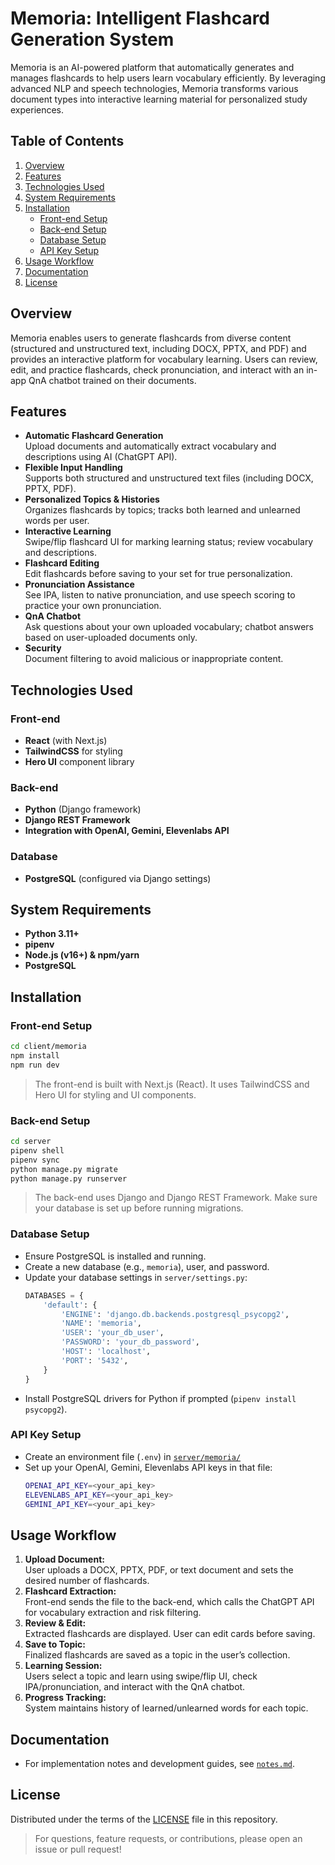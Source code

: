 # Memoria: Intelligent Flashcard Generation System

Memoria is an AI-powered platform that automatically generates and manages flashcards to help users learn vocabulary efficiently. By leveraging advanced NLP and speech technologies, Memoria transforms various document types into interactive learning material for personalized study experiences.

## Table of Contents

1. [Overview](#overview)
2. [Features](#features)
3. [Technologies Used](#technologies-used)
4. [System Requirements](#system-requirements)
5. [Installation](#installation)
    - [Front-end Setup](#front-end-setup)
    - [Back-end Setup](#back-end-setup)
    - [Database Setup](#database-setup)
    - [API Key Setup](#api-key-setup)
6. [Usage Workflow](#usage-workflow)
7. [Documentation](#documentation)
8. [License](#license)

## Overview

Memoria enables users to generate flashcards from diverse content (structured and unstructured text, including DOCX, PPTX, and PDF) and provides an interactive platform for vocabulary learning. Users can review, edit, and practice flashcards, check pronunciation, and interact with an in-app QnA chatbot trained on their documents.

## Features

- **Automatic Flashcard Generation**  
  Upload documents and automatically extract vocabulary and descriptions using AI (ChatGPT API).
- **Flexible Input Handling**  
  Supports both structured and unstructured text files (including DOCX, PPTX, PDF).
- **Personalized Topics & Histories**  
  Organizes flashcards by topics; tracks both learned and unlearned words per user.
- **Interactive Learning**  
  Swipe/flip flashcard UI for marking learning status; review vocabulary and descriptions.
- **Flashcard Editing**  
  Edit flashcards before saving to your set for true personalization.
- **Pronunciation Assistance**  
  See IPA, listen to native pronunciation, and use speech scoring to practice your own pronunciation.
- **QnA Chatbot**  
  Ask questions about your own uploaded vocabulary; chatbot answers based on user-uploaded documents only.
- **Security**  
  Document filtering to avoid malicious or inappropriate content.

## Technologies Used

### Front-end
- **React** (with Next.js)
- **TailwindCSS** for styling
- **Hero UI** component library

### Back-end
- **Python** (Django framework)
- **Django REST Framework**
- **Integration with OpenAI, Gemini, Elevenlabs API**

### Database
- **PostgreSQL** (configured via Django settings)

## System Requirements

- **Python 3.11+**
- **pipenv**
- **Node.js (v16+) & npm/yarn**
- **PostgreSQL**

## Installation

### <a name="front-end-setup"></a>Front-end Setup

```bash
cd client/memoria
npm install
npm run dev
```
> The front-end is built with Next.js (React). It uses TailwindCSS and Hero UI for styling and UI components.

### <a name="back-end-setup"></a>Back-end Setup

```bash
cd server
pipenv shell
pipenv sync
python manage.py migrate
python manage.py runserver
```
> The back-end uses Django and Django REST Framework. Make sure your database is set up before running migrations.

### <a name="database-setup"></a>Database Setup

- Ensure PostgreSQL is installed and running.
- Create a new database (e.g., `memoria`), user, and password.
- Update your database settings in `server/settings.py`:
    ```python
    DATABASES = {
        'default': {
            'ENGINE': 'django.db.backends.postgresql_psycopg2',
            'NAME': 'memoria',
            'USER': 'your_db_user',
            'PASSWORD': 'your_db_password',
            'HOST': 'localhost',
            'PORT': '5432',
        }
    }
    ```
- Install PostgreSQL drivers for Python if prompted (`pipenv install psycopg2`).

### <a name="api-key-setup"></a>API Key Setup

- Create an environment file (`.env`) in [`server/memoria/`](./server/memoria/)
- Set up your OpenAI, Gemini, Elevenlabs API keys in that file:
  ```bash
  OPENAI_API_KEY=<your_api_key>
  ELEVENLABS_API_KEY=<your_api_key>
  GEMINI_API_KEY=<your_api_key>
  ```

## Usage Workflow

1. **Upload Document:**  
   User uploads a DOCX, PPTX, PDF, or text document and sets the desired number of flashcards.
2. **Flashcard Extraction:**  
   Front-end sends the file to the back-end, which calls the ChatGPT API for vocabulary extraction and risk filtering.
3. **Review & Edit:**  
   Extracted flashcards are displayed. User can edit cards before saving.
4. **Save to Topic:**  
   Finalized flashcards are saved as a topic in the user’s collection.
5. **Learning Session:**  
   Users select a topic and learn using swipe/flip UI, check IPA/pronunciation, and interact with the QnA chatbot.
6. **Progress Tracking:**  
   System maintains history of learned/unlearned words for each topic.

## Documentation

- For implementation notes and development guides, see [`notes.md`](./notes.md).

## License

Distributed under the terms of the [LICENSE](./LICENSE) file in this repository.

> For questions, feature requests, or contributions, please open an issue or pull request!